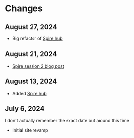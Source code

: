 # Changes

## August 27, 2024
- Big refactor of [Spire hub](spire/)

## August 21, 2024
- [Spire session 2 blog post](spire/blog/session2)

## August 13, 2024
- Added [Spire hub](spire/)

## July 6, 2024
I don't actually remember the exact date but around this time

- Initial site revamp
